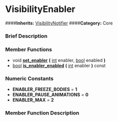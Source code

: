 #  VisibilityEnabler  
####**Inherits:** [VisibilityNotifier](class_visibilitynotifier)
####**Category:** Core

###  Brief Description  


###  Member Functions 
  * void  **[set&#95;enabler](#set_enabler)**  **(** [int](class_int) enabler, [bool](class_bool) enabled  **)**
  * [bool](class_bool)  **[is&#95;enabler&#95;enabled](#is_enabler_enabled)**  **(** [int](class_int) enabler  **)** const

###  Numeric Constants  
  * **ENABLER_FREEZE_BODIES** = **1**
  * **ENABLER_PAUSE_ANIMATIONS** = **0**
  * **ENABLER_MAX** = **2**

###  Member Function Description  
